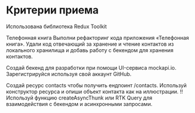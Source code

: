 # Критерии приема

Использована библиотека Redux Toolkit

Телефонная книга
Выполни рефакторинг кода приложения «Телефонная книга». Удали код отвечающий за хранение и чтение контактов из локального хранилища и добавь работу с бекендом для хранения контактов.

Создай бекенд для разработки при помощи UI-сервиса mockapi.io. Зарегистрируйся используя свой аккаунт GitHub.

Создай ресурс contacts чтобы получить ендпоинт /contacts. Используй конструктор ресурса и опиши объект контакта как на иллюстрации.
!!Используй функцию createAsyncThunk или RTK Query для взаимодействия с бекендом и асинхронными запросами.
